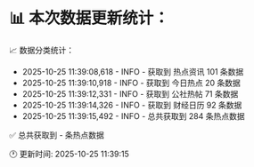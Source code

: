 📊 本次数据更新统计：
==========================

📈 数据分类统计：
- 2025-10-25 11:39:08,618 - INFO - 获取到 热点资讯 101 条数据
- 2025-10-25 11:39:10,918 - INFO - 获取到 今日热点 20 条数据
- 2025-10-25 11:39:12,331 - INFO - 获取到 公社热帖 71 条数据
- 2025-10-25 11:39:14,326 - INFO - 获取到 财经日历 92 条数据
- 2025-10-25 11:39:15,492 - INFO - 总共获取到 284 条热点数据

✅ 总共获取到 - 条热点数据

🕐 更新时间: 2025-10-25 11:39:15
